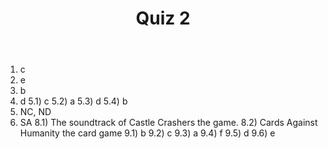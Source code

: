 ﻿---
layout: post
title: Quiz 2
---

1) c
2) e
3) b
4) d
5.1) c
5.2) a
5.3) d
5.4) b
6) NC, ND
7) SA
8.1) The soundtrack of Castle Crashers the game.
8.2) Cards Against Humanity the card game
9.1) b
9.2) c
9.3) a
9.4) f
9.5) d
9.6) e